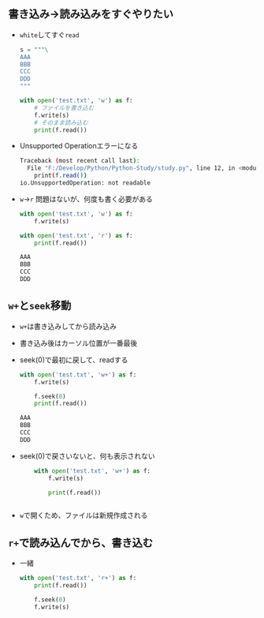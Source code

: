 ## 書き込み→読み込みをすぐやりたい

- `white`してすぐ`read`
    ```python
    s = """\
    AAA
    BBB
    CCC
    DDD
    """

    with open('test.txt', 'w') as f:
        # ファイルを書き込む
        f.write(s)
        # そのまま読み込む
        print(f.read())
    ```

- Unsupported Operationエラーになる
    ```sh
    Traceback (most recent call last):
      File "F:/Develop/Python/Python-Study/study.py", line 12, in <module>
        print(f.read())
    io.UnsupportedOperation: not readable
    ```



- `w`→`r` 問題はないが、何度も書く必要がある
    ```python
    with open('test.txt', 'w') as f:
        f.write(s)

    with open('test.txt', 'r') as f:
        print(f.read())
    ```
    ```sh
    AAA
    BBB
    CCC
    DDD
    ```
    
    
## `w+`と`seek`移動
- `w+`は書き込みしてから読み込み
- 書き込み後はカーソル位置が一番最後
- seek(0)で最初に戻して、readする

    ```python
    with open('test.txt', 'w+') as f:
        f.write(s)

        f.seek(0)
        print(f.read())
    ```
    ```sh
    AAA
    BBB
    CCC
    DDD
    ```

- seek(0)で戻さいないと、何も表示されない
    ```python
        with open('test.txt', 'w+') as f:
            f.write(s)

            print(f.read())
    ```
    ```sh

    ```


- `w`で開くため、ファイルは新規作成される


## `r+`で読み込んでから、書き込む
- 一緒
    ```python
    with open('test.txt', 'r+') as f:
        print(f.read())

        f.seek(0)
        f.write(s)
    ```